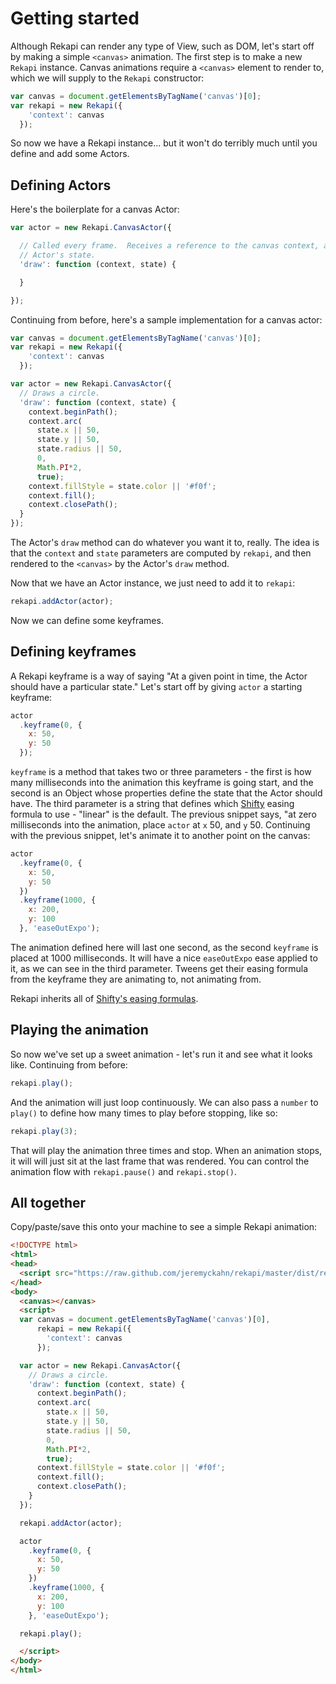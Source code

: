 # Getting started

Although Rekapi can render any type of View, such as DOM, let's start off by
making a simple `<canvas>` animation.  The first step is to  make a new `Rekapi`
instance.  Canvas animations require a `<canvas>` element to render to, which
we will supply to the `Rekapi` constructor:

````javascript
var canvas = document.getElementsByTagName('canvas')[0];
var rekapi = new Rekapi({
    'context': canvas
  });
````

So now we have a Rekapi instance... but it won't do terribly much until you
define and add some Actors.

## Defining Actors

Here's the boilerplate for a canvas Actor:

````javascript
var actor = new Rekapi.CanvasActor({

  // Called every frame.  Receives a reference to the canvas context, and the
  // Actor's state.
  'draw': function (context, state) {

  }

});
````

Continuing from before, here's a sample implementation for a canvas actor:

````javascript
var canvas = document.getElementsByTagName('canvas')[0];
var rekapi = new Rekapi({
    'context': canvas
  });

var actor = new Rekapi.CanvasActor({
  // Draws a circle.
  'draw': function (context, state) {
    context.beginPath();
    context.arc(
      state.x || 50,
      state.y || 50,
      state.radius || 50,
      0,
      Math.PI*2,
      true);
    context.fillStyle = state.color || '#f0f';
    context.fill();
    context.closePath();
  }
});
````

The Actor's `draw` method can do whatever you want it to, really.  The idea is
that the `context` and `state` parameters are computed by `rekapi`, and then
rendered to the `<canvas>` by the Actor's `draw` method.

Now that we have an Actor instance, we just need to add it to `rekapi`:

````javascript
rekapi.addActor(actor);
````

Now we can define some keyframes.

## Defining keyframes

A Rekapi keyframe is a way of saying "At a given point in time, the Actor
should have a particular state."  Let's start off by giving `actor` a starting
keyframe:

````javascript
actor
  .keyframe(0, {
    x: 50,
    y: 50
  });
````

`keyframe` is a method that takes two or three parameters - the first is how
many milliseconds into the animation this keyframe is going start, and the
second is an Object whose properties define the state that the Actor should
have.  The third parameter is a string that defines which
[Shifty](https://github.com/jeremyckahn/shifty) easing formula to use -
"linear" is the default.  The previous snippet says, "at zero milliseconds into
the animation, place `actor` at `x` 50, and `y` 50.  Continuing with the
previous snippet, let's animate it to another point on the canvas:

````javascript
actor
  .keyframe(0, {
    x: 50,
    y: 50
  })
  .keyframe(1000, {
    x: 200,
    y: 100
  }, 'easeOutExpo');
````

The animation defined here will last one second, as the second `keyframe` is
placed at 1000 milliseconds.  It will have a nice `easeOutExpo` ease applied to
it, as we can see in the third parameter.  Tweens get their easing formula from
the keyframe they are animating to, not animating from.

Rekapi inherits all of [Shifty's easing
formulas](https://github.com/jeremyckahn/shifty/blob/master/src/shifty.formulas.js).

## Playing the animation

So now we've set up a sweet animation - let's run it and see what it looks
like.  Continuing from before:

````javascript
rekapi.play();
````

And the animation will just loop continuously.  We can also pass a `number` to
`play()` to define how many times to play before stopping, like so:

````javascript
rekapi.play(3);
````

That will play the animation three times and stop.  When an animation stops, it
will will just sit at the last frame that was rendered.  You can control the
animation flow with `rekapi.pause()` and `rekapi.stop()`.

## All together

Copy/paste/save this onto your machine to see a simple Rekapi animation:

````html
<!DOCTYPE html>
<html>
<head>
  <script src="https://raw.github.com/jeremyckahn/rekapi/master/dist/rekapi-underscore-shifty.min.js"></script>
</head>
<body>
  <canvas></canvas>
  <script>
  var canvas = document.getElementsByTagName('canvas')[0],
      rekapi = new Rekapi({
        'context': canvas
      });

  var actor = new Rekapi.CanvasActor({
    // Draws a circle.
    'draw': function (context, state) {
      context.beginPath();
      context.arc(
        state.x || 50,
        state.y || 50,
        state.radius || 50,
        0,
        Math.PI*2,
        true);
      context.fillStyle = state.color || '#f0f';
      context.fill();
      context.closePath();
    }
  });

  rekapi.addActor(actor);

  actor
    .keyframe(0, {
      x: 50,
      y: 50
    })
    .keyframe(1000, {
      x: 200,
      y: 100
    }, 'easeOutExpo');

  rekapi.play();

  </script>
</body>
</html>
````
